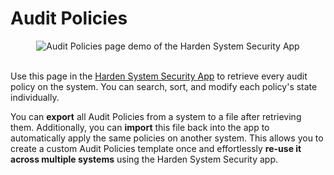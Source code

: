 # Audit Policies

<div align="center">

<img src="https://raw.githubusercontent.com/HotCakeX/.github/9f919d18ad67bf53cdbd7a0f99c0cde2bbc5e02c/Pictures/APNGs/Harden%20System%20Security/AuditPoliciesPage.apng" alt="Audit Policies page demo of the Harden System Security App" />

</div>

<br>

Use this page in the [Harden System Security App](https://github.com/HotCakeX/Harden-Windows-Security/wiki/Harden-System-Security) to retrieve every audit policy on the system. You can search, sort, and modify each policy's state individually.

You can **export** all Audit Policies from a system to a file after retrieving them. Additionally, you can **import** this file back into the app to automatically apply the same policies on another system. This allows you to create a custom Audit Policies template once and effortlessly **re-use it across multiple systems** using the Harden System Security app.

<br>
